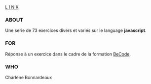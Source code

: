 [L I N K](https://charlene-bx.github.io/2.1_AlgorithmeJS/)

### ABOUT
Une serie de 73 exercices divers et variés sur le language **javascript**.

### FOR
Réponse à un exercice dans le cadre de la formation [BeCode](https://github.com/becodeorg/BXL-Johnson-5.25).

### WHO
Charlène Bonnardeaux

